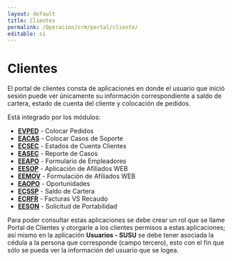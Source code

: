 ```yaml
---
layout: default
title: Clientes
permalink: /Operacion/crm/portal/cliente/
editable: si
---
```


# Clientes

El portal de clientes consta de aplicaciones en donde el usuario que inició sesión puede ver únicamente su información correspondiente a saldo de cartera, estado de cuenta del cliente y colocación de pedidos.

Está integrado por los módulos:

* [**EVPED**](http://docs.oasiscom.com/Operacion/crm/portal/cliente/evped) - Colocar Pedidos
* [**EACAS**](http://docs.oasiscom.com/Operacion/crm/portal/cliente/eacas) - Colocar Casos de Soporte
* [**ECSEC**](http://docs.oasiscom.com/Operacion/crm/portal/cliente/ecsec) - Estados de Cuenta Clientes
* [**EASEC**](http://docs.oasiscom.com/Operacion/crm/portal/cliente/easec) - Reporte de Casos
* [**EEAPO**](http://docs.oasiscom.com/Operacion/crm/portal/cliente/eeapo) - Formulario de Empleadores
* [**EESOP**](http://docs.oasiscom.com/Operacion/crm/portal/cliente/eesop) - Aplicación de Afiliados WEB
* [**EEMOV**](http://docs.oasiscom.com/Operacion/crm/portal/cliente/eemov) - Formulación de Afiliados WEB
* [**EAOPO**](http://docs.oasiscom.com/Operacion/crm/portal/cliente/eaopo) - Oportunidades  
* [**ECSSP**](http://docs.oasiscom.com/Operacion/erp/cartera/csaldo/ecssp) - Saldo de Cartera  
* [**ECRFR**](http://docs.oasiscom.com/Operacion/erp/cartera/creporte/ecrfr) - Facturas VS Recaudo   
* [**EESON**](http://docs.oasiscom.com/Operacion/crm/portal/cliente/eeson) - Solicitud de Portabilidad 


Para poder consultar estas aplicaciones se debe crear un rol que se llame Portal de Clientes y otorgarle a los clientes permisos a estas aplicaciones; así mismo en la aplicación **Usuarios - SUSU** se debe tener asociada la cédula a la persona que corresponde (campo tercero), esto con el fin que sólo se pueda ver la información del usuario que se logea.



